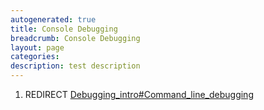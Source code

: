 ```yaml
---
autogenerated: true
title: Console Debugging
breadcrumb: Console Debugging
layout: page
categories: 
description: test description
---
```


1.  REDIRECT [Debugging\_intro\#Command\_line\_debugging](Debugging_intro#Command_line_debugging)
